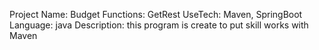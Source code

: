 Project Name: Budget
Functions: GetRest
UseTech: Maven, SpringBoot
Language: java
Description: this program is create to put skill works with Maven